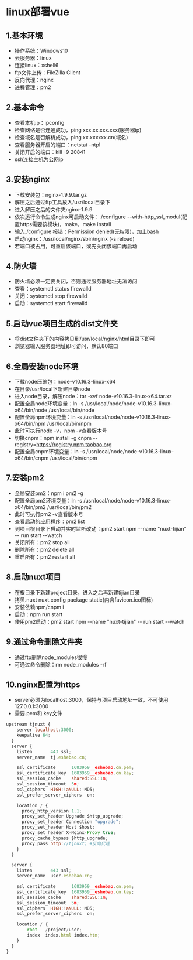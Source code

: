 # linux部署vue

## 1.基本环境
- 操作系统：Windows10
- 云服务器：linux
- 连接linux：xshell6
- ftp文件上传：FileZilla Client
- 反向代理：nginx
- 进程管理：pm2

## 2.基本命令
- 查看本机ip：ipconfig
- 检查网络是否连通成功，ping xxx.xx.xxx.xxx(服务器ip)
- 检查域名是否解析成功，ping xx.xxxxxx.cn(域名)
- 查看服务器开启的端口：netstat -ntpl
- 关闭开启的端口：kill -9 20841
- ssh连接主机为公网ip

## 3.安装nginx

- 下载安装包：nginx-1.9.9.tar.gz
- 解压之后通过ftp工具放入/usr/local目录下
- 进入解压之后的文件夹nginx-1.9.9
- 依次运行命令生成nginx可启动文件：./configure --with-http_ssl_modul(配置https需要该模块)，make，make install
- 输入./configure 报错：Permission denied(无权限)，加上bash 
- 启动nginx：/usr/local/nginx/sbin/nginx (-s reload)
- 若端口被占用，可重启该端口，或先关闭该端口再启动

## 4.防火墙

- 防火墙必须一定要关闭，否则通过服务器地址无法访问
- 查看：systemctl status firewalld
- 关闭：systemctl stop firewalld
- 启动：systemctl start firewalld

## 5.启动vue项目生成的dist文件夹

- 将dist文件夹下的内容拷贝到/usr/local/nginx/html目录下即可
- 浏览器输入服务器地址即可访问，默认80端口

## 6.全局安装node环境

- 下载node压缩包：node-v10.16.3-linux-x64
- 在目录/usr/local下新建目录node
- 进入node目录，解压node：tar -xvf node-v10.16.3-linux-x64.tar.xz
- 配置全局node环境变量：ln -s /usr/local/node/node-v10.16.3-linux-x64/bin/node /usr/local/bin/node
- 配置全局npm环境变量：ln -s /usr/local/node/node-v10.16.3-linux-x64/bin/npm /usr/local/bin/npm
- 此时可执行node -v，npm -v查看版本号
- 切换cnpm：npm install -g cnpm --registry=https://registry.npm.taobao.org
- 配置全局cnpm环境变量：ln -s /usr/local/node/node-v10.16.3-linux-x64/bin/cnpm /usr/local/bin/cnpm

## 7.安装pm2

- 全局安装pm2：npm i pm2 -g
- 配置全局pm2环境变量：ln -s /usr/local/node/node-v10.16.3-linux-x64/bin/pm2 /usr/local/bin/pm2
- 此时可执行pm2 -v查看版本号
- 查看启动的应用程序：pm2 list
- 到项目根目录下启动并实时监听改动：pm2 start npm --name "nuxt-tijian" -- run start --watch
- 关闭所有：pm2 stop all
- 删除所有：pm2 delete all
- 重启所有：pm2 restart all

## 8.启动nuxt项目

- 在根目录下新建project目录，进入之后再新建tijian目录
- 拷贝.nuxt nuxt.config package static(内含favicon.ico图标)
- 安装依赖npm/cnpm i
- 启动：npm run start
- 使用pm2启动：pm2 start npm --name "nuxt-tijian" -- run start --watch

## 9.通过命令删除文件夹

- 通过ftp删除node_modules很慢
- 可通过命令删除：rm node_modules -rf

## 10.nginx配置为https

- server必须为localhost:3000，保持与项目启动地址一致，不可使用127.0.0.1:3000
- 需要.pem和.key文件

```js
upstream tjnuxt {
    server localhost:3000; 
    keepalive 64;
  }
  server {
    listen       443 ssl;
    server_name  tj.eshebao.cn;

    ssl_certificate      1683959__eshebao.cn.pem;
    ssl_certificate_key  1683959__eshebao.cn.key;
    ssl_session_cache    shared:SSL:1m;
    ssl_session_timeout  5m;
    ssl_ciphers  HIGH:!aNULL:!MD5;
    ssl_prefer_server_ciphers  on;

    location / {
      proxy_http_version 1.1;
      proxy_set_header Upgrade $http_upgrade;  
      proxy_set_header Connection "upgrade";
      proxy_set_header Host $host;
      proxy_set_header X-Nginx-Proxy true;
      proxy_cache_bypass $http_upgrade;
      proxy_pass http://tjnuxt; #反向代理
    }
  }

  server {
    listen       443 ssl;
    server_name  user.eshebao.cn;

    ssl_certificate      1683959__eshebao.cn.pem;
    ssl_certificate_key  1683959__eshebao.cn.key;
    ssl_session_cache    shared:SSL:1m;
    ssl_session_timeout  5m;
    ssl_ciphers  HIGH:!aNULL:!MD5;
    ssl_prefer_server_ciphers  on;

    location / {
        root   /project/user;
        index  index.html index.htm;
    }
  }
}
```
